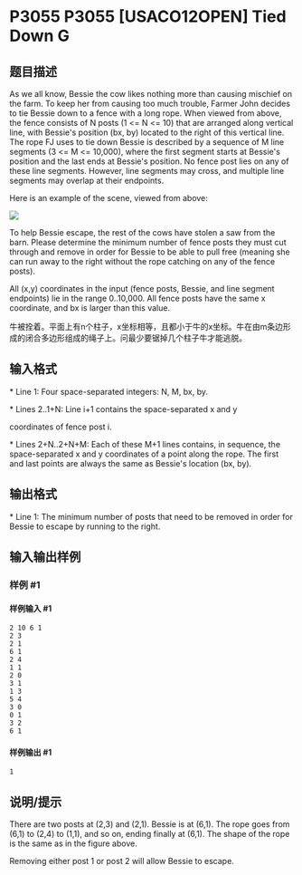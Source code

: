 # P3055 P3055 [USACO12OPEN] Tied Down G

## 题目描述

As we all know, Bessie the cow likes nothing more than causing mischief on the farm.  To keep her from causing too much trouble, Farmer John decides to tie Bessie down to a fence with a long rope.  When viewed from above, the fence consists of N posts (1 <= N <= 10) that are arranged along vertical line, with Bessie's position (bx, by) located to the right of this vertical line.  The rope FJ uses to tie down Bessie is described by a sequence of M line segments (3 <= M <= 10,000), where the first segment starts at Bessie's position and the last ends at Bessie's position. No fence post lies on any of these line segments.  However, line segments may cross, and multiple line segments may overlap at their endpoints.

Here is an example of the scene, viewed from above:

![](https://cdn.luogu.com.cn/upload/pic/41461.png)

To help Bessie escape, the rest of the cows have stolen a saw from the barn.  Please determine the minimum number of fence posts they must cut through and remove in order for Bessie to be able to pull free (meaning she can run away to the right without the rope catching on any of the fence posts). 

All (x,y) coordinates in the input (fence posts, Bessie, and line segment endpoints) lie in the range 0..10,000.  All fence posts have the same x coordinate, and bx is larger than this value. 

牛被拴着。平面上有n个柱子，x坐标相等，且都小于牛的x坐标。牛在由m条边形成的闭合多边形组成的绳子上。问最少要锯掉几个柱子牛才能逃脱。


## 输入格式

\* Line 1: Four space-separated integers: N, M, bx, by.

\* Lines 2..1+N: Line i+1 contains the space-separated x and y

coordinates of fence post i.

\* Lines 2+N..2+N+M: Each of these M+1 lines contains, in sequence, the space-separated x and y coordinates of a point along the rope. The first and last points are always the same as Bessie's location (bx, by).


## 输出格式

\* Line 1: The minimum number of posts that need to be removed in order for Bessie to escape by running to the right.


## 输入输出样例

### 样例 #1

#### 样例输入 #1

```
2 10 6 1 
2 3 
2 1 
6 1 
2 4 
1 1 
2 0 
3 1 
1 3 
5 4 
3 0 
0 1 
3 2 
6 1
```

#### 样例输出 #1

```
1
```

## 说明/提示

There are two posts at (2,3) and (2,1).  Bessie is at (6,1).  The rope goes from (6,1) to (2,4) to (1,1), and so on, ending finally at (6,1). The shape of the rope is the same as in the figure above.


Removing either post 1 or post 2 will allow Bessie to escape.

